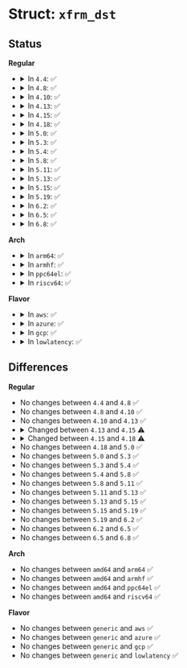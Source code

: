 # Struct: <code>xfrm_dst</code>

## Status
<b>Regular</b>
<ul>
<li>
<details>
<summary>In <code>4.4</code>: ✅</summary>

```c
struct xfrm_dst {
    union (anon) u;
    struct dst_entry *route;
    struct flow_cache_object flo;
    struct xfrm_policy * pols[2];
    int num_pols;
    int num_xfrms;
    u32 xfrm_genid;
    u32 policy_genid;
    u32 route_mtu_cached;
    u32 child_mtu_cached;
    u32 route_cookie;
    u32 path_cookie;
};
```
</details>
</li>
<li>
<details>
<summary>In <code>4.8</code>: ✅</summary>

```c
struct xfrm_dst {
    union (anon) u;
    struct dst_entry *route;
    struct flow_cache_object flo;
    struct xfrm_policy * pols[2];
    int num_pols;
    int num_xfrms;
    u32 xfrm_genid;
    u32 policy_genid;
    u32 route_mtu_cached;
    u32 child_mtu_cached;
    u32 route_cookie;
    u32 path_cookie;
};
```
</details>
</li>
<li>
<details>
<summary>In <code>4.10</code>: ✅</summary>

```c
struct xfrm_dst {
    union (anon) u;
    struct dst_entry *route;
    struct flow_cache_object flo;
    struct xfrm_policy * pols[2];
    int num_pols;
    int num_xfrms;
    u32 xfrm_genid;
    u32 policy_genid;
    u32 route_mtu_cached;
    u32 child_mtu_cached;
    u32 route_cookie;
    u32 path_cookie;
};
```
</details>
</li>
<li>
<details>
<summary>In <code>4.13</code>: ✅</summary>

```c
struct xfrm_dst {
    union (anon) u;
    struct dst_entry *route;
    struct flow_cache_object flo;
    struct xfrm_policy * pols[2];
    int num_pols;
    int num_xfrms;
    u32 xfrm_genid;
    u32 policy_genid;
    u32 route_mtu_cached;
    u32 child_mtu_cached;
    u32 route_cookie;
    u32 path_cookie;
};
```
</details>
</li>
<li>
<details>
<summary>In <code>4.15</code>: ✅</summary>

```c
struct xfrm_dst {
    union (anon) u;
    struct dst_entry *route;
    struct xfrm_policy * pols[2];
    int num_pols;
    int num_xfrms;
    u32 xfrm_genid;
    u32 policy_genid;
    u32 route_mtu_cached;
    u32 child_mtu_cached;
    u32 route_cookie;
    u32 path_cookie;
};
```
</details>
</li>
<li>
<details>
<summary>In <code>4.18</code>: ✅</summary>

```c
struct xfrm_dst {
    union (anon) u;
    struct dst_entry *route;
    struct dst_entry *child;
    struct dst_entry *path;
    struct xfrm_policy * pols[2];
    int num_pols;
    int num_xfrms;
    u32 xfrm_genid;
    u32 policy_genid;
    u32 route_mtu_cached;
    u32 child_mtu_cached;
    u32 route_cookie;
    u32 path_cookie;
};
```
</details>
</li>
<li>
<details>
<summary>In <code>5.0</code>: ✅</summary>

```c
struct xfrm_dst {
    union (anon) u;
    struct dst_entry *route;
    struct dst_entry *child;
    struct dst_entry *path;
    struct xfrm_policy * pols[2];
    int num_pols;
    int num_xfrms;
    u32 xfrm_genid;
    u32 policy_genid;
    u32 route_mtu_cached;
    u32 child_mtu_cached;
    u32 route_cookie;
    u32 path_cookie;
};
```
</details>
</li>
<li>
<details>
<summary>In <code>5.3</code>: ✅</summary>

```c
struct xfrm_dst {
    union (anon) u;
    struct dst_entry *route;
    struct dst_entry *child;
    struct dst_entry *path;
    struct xfrm_policy * pols[2];
    int num_pols;
    int num_xfrms;
    u32 xfrm_genid;
    u32 policy_genid;
    u32 route_mtu_cached;
    u32 child_mtu_cached;
    u32 route_cookie;
    u32 path_cookie;
};
```
</details>
</li>
<li>
<details>
<summary>In <code>5.4</code>: ✅</summary>

```c
struct xfrm_dst {
    union (anon) u;
    struct dst_entry *route;
    struct dst_entry *child;
    struct dst_entry *path;
    struct xfrm_policy * pols[2];
    int num_pols;
    int num_xfrms;
    u32 xfrm_genid;
    u32 policy_genid;
    u32 route_mtu_cached;
    u32 child_mtu_cached;
    u32 route_cookie;
    u32 path_cookie;
};
```
</details>
</li>
<li>
<details>
<summary>In <code>5.8</code>: ✅</summary>

```c
struct xfrm_dst {
    union (anon) u;
    struct dst_entry *route;
    struct dst_entry *child;
    struct dst_entry *path;
    struct xfrm_policy * pols[2];
    int num_pols;
    int num_xfrms;
    u32 xfrm_genid;
    u32 policy_genid;
    u32 route_mtu_cached;
    u32 child_mtu_cached;
    u32 route_cookie;
    u32 path_cookie;
};
```
</details>
</li>
<li>
<details>
<summary>In <code>5.11</code>: ✅</summary>

```c
struct xfrm_dst {
    union (anon) u;
    struct dst_entry *route;
    struct dst_entry *child;
    struct dst_entry *path;
    struct xfrm_policy * pols[2];
    int num_pols;
    int num_xfrms;
    u32 xfrm_genid;
    u32 policy_genid;
    u32 route_mtu_cached;
    u32 child_mtu_cached;
    u32 route_cookie;
    u32 path_cookie;
};
```
</details>
</li>
<li>
<details>
<summary>In <code>5.13</code>: ✅</summary>

```c
struct xfrm_dst {
    union (anon) u;
    struct dst_entry *route;
    struct dst_entry *child;
    struct dst_entry *path;
    struct xfrm_policy * pols[2];
    int num_pols;
    int num_xfrms;
    u32 xfrm_genid;
    u32 policy_genid;
    u32 route_mtu_cached;
    u32 child_mtu_cached;
    u32 route_cookie;
    u32 path_cookie;
};
```
</details>
</li>
<li>
<details>
<summary>In <code>5.15</code>: ✅</summary>

```c
struct xfrm_dst {
    union (anon) u;
    struct dst_entry *route;
    struct dst_entry *child;
    struct dst_entry *path;
    struct xfrm_policy * pols[2];
    int num_pols;
    int num_xfrms;
    u32 xfrm_genid;
    u32 policy_genid;
    u32 route_mtu_cached;
    u32 child_mtu_cached;
    u32 route_cookie;
    u32 path_cookie;
};
```
</details>
</li>
<li>
<details>
<summary>In <code>5.19</code>: ✅</summary>

```c
struct xfrm_dst {
    union (anon) u;
    struct dst_entry *route;
    struct dst_entry *child;
    struct dst_entry *path;
    struct xfrm_policy * pols[2];
    int num_pols;
    int num_xfrms;
    u32 xfrm_genid;
    u32 policy_genid;
    u32 route_mtu_cached;
    u32 child_mtu_cached;
    u32 route_cookie;
    u32 path_cookie;
};
```
</details>
</li>
<li>
<details>
<summary>In <code>6.2</code>: ✅</summary>

```c
struct xfrm_dst {
    union (anon) u;
    struct dst_entry *route;
    struct dst_entry *child;
    struct dst_entry *path;
    struct xfrm_policy * pols[2];
    int num_pols;
    int num_xfrms;
    u32 xfrm_genid;
    u32 policy_genid;
    u32 route_mtu_cached;
    u32 child_mtu_cached;
    u32 route_cookie;
    u32 path_cookie;
};
```
</details>
</li>
<li>
<details>
<summary>In <code>6.5</code>: ✅</summary>

```c
struct xfrm_dst {
    union (anon) u;
    struct dst_entry *route;
    struct dst_entry *child;
    struct dst_entry *path;
    struct xfrm_policy * pols[2];
    int num_pols;
    int num_xfrms;
    u32 xfrm_genid;
    u32 policy_genid;
    u32 route_mtu_cached;
    u32 child_mtu_cached;
    u32 route_cookie;
    u32 path_cookie;
};
```
</details>
</li>
<li>
<details>
<summary>In <code>6.8</code>: ✅</summary>

```c
struct xfrm_dst {
    union (anon) u;
    struct dst_entry *route;
    struct dst_entry *child;
    struct dst_entry *path;
    struct xfrm_policy * pols[2];
    int num_pols;
    int num_xfrms;
    u32 xfrm_genid;
    u32 policy_genid;
    u32 route_mtu_cached;
    u32 child_mtu_cached;
    u32 route_cookie;
    u32 path_cookie;
};
```
</details>
</li>
</ul>
<b>Arch</b>
<ul>
<li>
<details>
<summary>In <code>arm64</code>: ✅</summary>

```c
struct xfrm_dst {
    union (anon) u;
    struct dst_entry *route;
    struct dst_entry *child;
    struct dst_entry *path;
    struct xfrm_policy * pols[2];
    int num_pols;
    int num_xfrms;
    u32 xfrm_genid;
    u32 policy_genid;
    u32 route_mtu_cached;
    u32 child_mtu_cached;
    u32 route_cookie;
    u32 path_cookie;
};
```
</details>
</li>
<li>
<details>
<summary>In <code>armhf</code>: ✅</summary>

```c
struct xfrm_dst {
    union (anon) u;
    struct dst_entry *route;
    struct dst_entry *child;
    struct dst_entry *path;
    struct xfrm_policy * pols[2];
    int num_pols;
    int num_xfrms;
    u32 xfrm_genid;
    u32 policy_genid;
    u32 route_mtu_cached;
    u32 child_mtu_cached;
    u32 route_cookie;
    u32 path_cookie;
};
```
</details>
</li>
<li>
<details>
<summary>In <code>ppc64el</code>: ✅</summary>

```c
struct xfrm_dst {
    union (anon) u;
    struct dst_entry *route;
    struct dst_entry *child;
    struct dst_entry *path;
    struct xfrm_policy * pols[2];
    int num_pols;
    int num_xfrms;
    u32 xfrm_genid;
    u32 policy_genid;
    u32 route_mtu_cached;
    u32 child_mtu_cached;
    u32 route_cookie;
    u32 path_cookie;
};
```
</details>
</li>
<li>
<details>
<summary>In <code>riscv64</code>: ✅</summary>

```c
struct xfrm_dst {
    union (anon) u;
    struct dst_entry *route;
    struct dst_entry *child;
    struct dst_entry *path;
    struct xfrm_policy * pols[2];
    int num_pols;
    int num_xfrms;
    u32 xfrm_genid;
    u32 policy_genid;
    u32 route_mtu_cached;
    u32 child_mtu_cached;
    u32 route_cookie;
    u32 path_cookie;
};
```
</details>
</li>
</ul>
<b>Flavor</b>
<ul>
<li>
<details>
<summary>In <code>aws</code>: ✅</summary>

```c
struct xfrm_dst {
    union (anon) u;
    struct dst_entry *route;
    struct dst_entry *child;
    struct dst_entry *path;
    struct xfrm_policy * pols[2];
    int num_pols;
    int num_xfrms;
    u32 xfrm_genid;
    u32 policy_genid;
    u32 route_mtu_cached;
    u32 child_mtu_cached;
    u32 route_cookie;
    u32 path_cookie;
};
```
</details>
</li>
<li>
<details>
<summary>In <code>azure</code>: ✅</summary>

```c
struct xfrm_dst {
    union (anon) u;
    struct dst_entry *route;
    struct dst_entry *child;
    struct dst_entry *path;
    struct xfrm_policy * pols[2];
    int num_pols;
    int num_xfrms;
    u32 xfrm_genid;
    u32 policy_genid;
    u32 route_mtu_cached;
    u32 child_mtu_cached;
    u32 route_cookie;
    u32 path_cookie;
};
```
</details>
</li>
<li>
<details>
<summary>In <code>gcp</code>: ✅</summary>

```c
struct xfrm_dst {
    union (anon) u;
    struct dst_entry *route;
    struct dst_entry *child;
    struct dst_entry *path;
    struct xfrm_policy * pols[2];
    int num_pols;
    int num_xfrms;
    u32 xfrm_genid;
    u32 policy_genid;
    u32 route_mtu_cached;
    u32 child_mtu_cached;
    u32 route_cookie;
    u32 path_cookie;
};
```
</details>
</li>
<li>
<details>
<summary>In <code>lowlatency</code>: ✅</summary>

```c
struct xfrm_dst {
    union (anon) u;
    struct dst_entry *route;
    struct dst_entry *child;
    struct dst_entry *path;
    struct xfrm_policy * pols[2];
    int num_pols;
    int num_xfrms;
    u32 xfrm_genid;
    u32 policy_genid;
    u32 route_mtu_cached;
    u32 child_mtu_cached;
    u32 route_cookie;
    u32 path_cookie;
};
```
</details>
</li>
</ul>

## Differences
<b>Regular</b>
<ul>
<li>
No changes between <code>4.4</code> and <code>4.8</code> ✅
</li>
<li>
No changes between <code>4.8</code> and <code>4.10</code> ✅
</li>
<li>
No changes between <code>4.10</code> and <code>4.13</code> ✅
</li>
<li>
<details>
<summary>Changed between <code>4.13</code> and <code>4.15</code> ⚠️</summary>
<ul>
<li>
<b>Field removed. </b>
<code>struct flow_cache_object flo</code>
</li>
</ul>
</details>
</li>
<li>
<details>
<summary>Changed between <code>4.15</code> and <code>4.18</code> ⚠️</summary>
<ul>
<li>
<b>Field added. </b>
<code>struct dst_entry *child</code>
</li>
<li>
<b>Field added. </b>
<code>struct dst_entry *path</code>
</li>
</ul>
</details>
</li>
<li>
No changes between <code>4.18</code> and <code>5.0</code> ✅
</li>
<li>
No changes between <code>5.0</code> and <code>5.3</code> ✅
</li>
<li>
No changes between <code>5.3</code> and <code>5.4</code> ✅
</li>
<li>
No changes between <code>5.4</code> and <code>5.8</code> ✅
</li>
<li>
No changes between <code>5.8</code> and <code>5.11</code> ✅
</li>
<li>
No changes between <code>5.11</code> and <code>5.13</code> ✅
</li>
<li>
No changes between <code>5.13</code> and <code>5.15</code> ✅
</li>
<li>
No changes between <code>5.15</code> and <code>5.19</code> ✅
</li>
<li>
No changes between <code>5.19</code> and <code>6.2</code> ✅
</li>
<li>
No changes between <code>6.2</code> and <code>6.5</code> ✅
</li>
<li>
No changes between <code>6.5</code> and <code>6.8</code> ✅
</li>
</ul>
<b>Arch</b>
<ul>
<li>
No changes between <code>amd64</code> and <code>arm64</code> ✅
</li>
<li>
No changes between <code>amd64</code> and <code>armhf</code> ✅
</li>
<li>
No changes between <code>amd64</code> and <code>ppc64el</code> ✅
</li>
<li>
No changes between <code>amd64</code> and <code>riscv64</code> ✅
</li>
</ul>
<b>Flavor</b>
<ul>
<li>
No changes between <code>generic</code> and <code>aws</code> ✅
</li>
<li>
No changes between <code>generic</code> and <code>azure</code> ✅
</li>
<li>
No changes between <code>generic</code> and <code>gcp</code> ✅
</li>
<li>
No changes between <code>generic</code> and <code>lowlatency</code> ✅
</li>
</ul>
